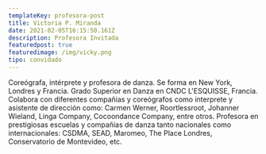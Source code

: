 ```yaml
---
templateKey: profesora-post
title: Victoria P. Miranda
date: 2021-02-05T16:15:50.161Z
description: Profesora Invitada
featuredpost: true
featuredimage: /img/vicky.png
tipo: convidado
---
```


Coreógrafa, intérprete y profesora de danza. Se forma en New York, Londres y Francia. Grado Superior en Danza en CNDC L'ESQUISSE, Francia. Colabora con diferentes compañias y coreógrafos como interprete y asistente de dirección como: Carmen Werner, Roortlessroot, Johanner Wieland, Linga Company, Cocoondance Company, entre otros. Profesora en prestigiosas escuelas y compañias de danza tanto nacionales como internacionales: CSDMA, SEAD, Maromeo, The Place Londres, Conservatorio de Montevideo, etc.
